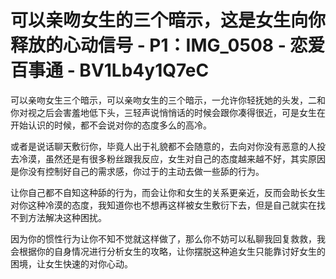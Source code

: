 # 可以亲吻女生的三个暗示，这是女生向你释放的心动信号 - P1：IMG_0508 - 恋爱百事通 - BV1Lb4y1Q7eC

可以亲吻女生三个暗示，可以亲吻女生的三个暗示，一允许你轻抚她的头发，二和你对视之后会害羞地低下头，三轻声说悄悄话的时候会跟你凑得很近，可是女生在开始认识的时候，都不会说对你的态度多么的高冷。

或者是说话聊天敷衍你，毕竟人出于礼貌都不会随意的，去向对你没有恶意的人投去冷漠，虽然还是有很多粉丝跟我反应，女生对自己的态度越来越不好，其实原因是你没有控制好自己的需求感，你过于的主动去做一些舔的行为。

让你自己都不自知这种舔的行为，而会让你和女生的关系更亲近，反而会助长女生对你这种冷漠的态度，我知道你也不想再这样被女生敷衍下去，但是自己就实在找不到方法解决这种困扰。

因为你的惯性行为让你不知不觉就这样做了，那么你不妨可以私聊我回复救救，我会根据你的自身情况进行分析女生的攻略，让你摆脱这种追女生只能靠讨好女生的困境，让女生快速的对你心动。

